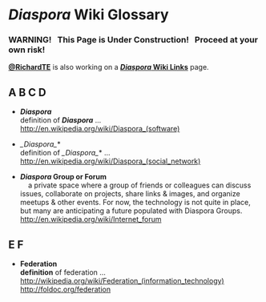 # _Diaspora_ Wiki Glossary

### WARNING! &nbsp; This Page is Under Construction! &nbsp; Proceed at your own risk!

**[@RichardTE](https://Diasp.org/u/richardte)** is also working on a **[_Diaspora_ Wiki Links](https://github.com/diaspora/diaspora/wiki/links)** page.

## <a name="wiki-d">A B C D</a>

- **_Diaspora_**       
    definition of **_Diaspora_** ...   
    http://en.wikipedia.org/wiki/Diaspora_(software)

- **_Diaspora*_**        
    definition of **_Diaspora*_** ...     
    http://en.wikipedia.org/wiki/Diaspora_(social_network)

- **_Diaspora_ Group or Forum**       
&nbsp; &nbsp; a private space where a group of friends or colleagues can discuss issues, collaborate on projects, share links & images, and organize meetups & other events.  For now, the technology is not quite in place, but many are anticipating a future populated with Diaspora Groups.     
    http://en.wikipedia.org/wiki/Internet_forum    

## <a name="wiki-f">E F</a>

- **Federation**      
    **definition** of federation ...
    http://wikipedia.org/wiki/Federation_(information_technology)    
    http://foldoc.org/federation


